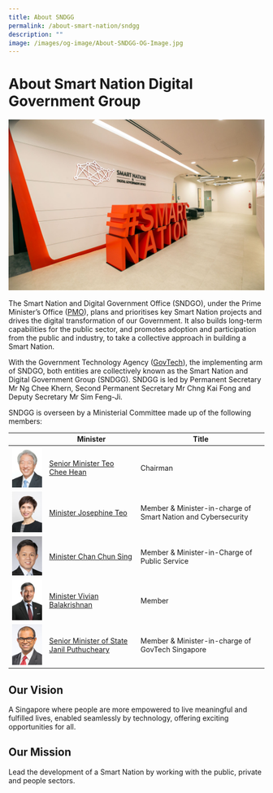 ```yaml
---
title: About SNDGG
permalink: /about-smart-nation/sndgg
description: ""
image: /images/og-image/About-SNDGG-OG-Image.jpg
---
```

# About Smart Nation Digital Government Group

![Smart Nation and Digital Government Office (SNDGO)](/images/abt-smart-nation/SNDGO_Office_01.jpg)

The Smart Nation and Digital Government Office (SNDGO), under the Prime Minister’s Office (<a href="https://www.pmo.gov.sg/" target="_blank">PMO</a>), plans and prioritises key Smart Nation projects and drives the digital transformation of our Government. It also builds long-term capabilities for the public sector, and promotes adoption and participation from the public and industry, to take a collective approach in building a Smart Nation.  
  
With the Government Technology Agency (<a href="https://www.tech.gov.sg/" target="_blank">GovTech</a>), the implementing arm of SNDGO, both entities are collectively known as the Smart Nation and Digital Government Group (SNDGG). SNDGG is led by Permanent Secretary Mr Ng Chee Khern, Second Permanent Secretary Mr Chng Kai Fong and Deputy Secretary Mr Sim Feng-Ji.  
  
SNDGG is overseen by a Ministerial Committee made up of the following members:
<br>

|  | **Minister** | **Title** |
| -------- | -------- | -------- |
| ![Alt text for image on Isomer site](/images/abt-smart-nation/Mr-TEO-Chee-Hean.jpg)     | [Senior Minister Teo Chee Hean](https://www.pmo.gov.sg/cabinet/mr-teo-chee-hean)     | Chairman     |
| ![Alt text for image on Isomer site](/images/abt-smart-nation/Mrs-Josephine-TEO.jpg)     | [Minister Josephine Teo](https://www.pmo.gov.sg/cabinet/mrs-josephine-teo)     | Member & Minister-in-charge of Smart Nation and Cybersecurity     |
| ![Alt text for image on Isomer site](/images/abt-smart-nation/Mr-CHAN-Chun-Sing.jpg)    | [Minister Chan Chun Sing](https://www.pmo.gov.sg/cabinet/mr-chan-chun-sing)     | Member & Minister-in-Charge of Public Service     |
| ![Alt text for image on Isomer site](/images/abt-smart-nation/Dr%20Vivian%20BALAKRISHNAN.png)     | [Minister Vivian Balakrishnan](https://www.pmo.gov.sg/cabinet/dr-vivian-balakrishnan)    | Member     |
| ![Alt text for image on Isomer site](/images/abt-smart-nation/Dr-Janil.jpg)     | [Senior Minister of State Janil Puthucheary](https://www.parliament.gov.sg/mps/list-of-current-mps/mp/details/janil-puthucheary)    | Member & Minister-in-charge of GovTech Singapore     |




## Our Vision

A Singapore where people are more empowered to live meaningful and fulfilled lives, enabled seamlessly by technology, offering exciting opportunities for all.

## Our Mission

Lead the development of a Smart Nation by working with the public, private and people sectors.